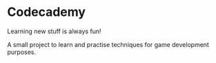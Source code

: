 # Codecademy
Learning new stuff is always fun!

A small project to learn and practise techniques for game development purposes.

